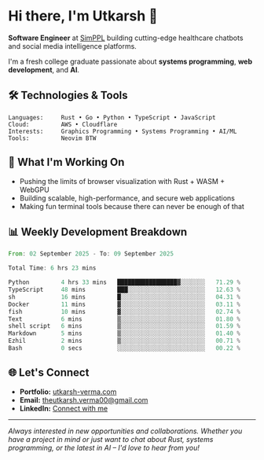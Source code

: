 # Hi there, I'm Utkarsh 👋

**Software Engineer** at [SimPPL](https://simppl.org) building cutting-edge healthcare chatbots and social media intelligence platforms.

I'm a fresh college graduate passionate about **systems programming**, **web development**, and **AI**.

## 🛠️ Technologies & Tools

```
Languages:     Rust • Go • Python • TypeScript • JavaScript
Cloud:         AWS • Cloudflare
Interests:     Graphics Programming • Systems Programming • AI/ML
Tools:         Neovim BTW
```

## 🚀 What I'm Working On

- Pushing the limits of browser visualization with Rust + WASM + WebGPU
- Building scalable, high-performance, and secure web applications
- Making fun terminal tools because there can never be enough of that

## 📊 Weekly Development Breakdown

<!--START_SECTION:waka-->

```rust
From: 02 September 2025 - To: 09 September 2025

Total Time: 6 hrs 23 mins

Python         4 hrs 33 mins   █████████████████▓░░░░░░░   71.29 %
TypeScript     48 mins         ███░░░░░░░░░░░░░░░░░░░░░░   12.63 %
sh             16 mins         █░░░░░░░░░░░░░░░░░░░░░░░░   04.31 %
Docker         11 mins         ▓░░░░░░░░░░░░░░░░░░░░░░░░   03.11 %
fish           10 mins         ▓░░░░░░░░░░░░░░░░░░░░░░░░   02.74 %
Text           6 mins          ▒░░░░░░░░░░░░░░░░░░░░░░░░   01.80 %
shell script   6 mins          ▒░░░░░░░░░░░░░░░░░░░░░░░░   01.59 %
Markdown       5 mins          ▒░░░░░░░░░░░░░░░░░░░░░░░░   01.40 %
Ezhil          2 mins          ▒░░░░░░░░░░░░░░░░░░░░░░░░   00.71 %
Bash           0 secs          ░░░░░░░░░░░░░░░░░░░░░░░░░   00.22 %
```

<!--END_SECTION:waka-->

## 🌐 Let's Connect

- **Portfolio:** [utkarsh-verma.com](https://utkarsh-verma.com)
- **Email:** theutkarsh.verma00@gmail.com
- **LinkedIn:** [Connect with me](https://linkedin.com/in/utkarsh-verm4)

---

*Always interested in new opportunities and collaborations. Whether you have a project in mind or just want to chat about Rust, systems programming, or the latest in AI – I'd love to hear from you!*
